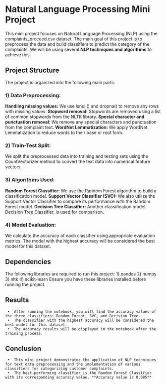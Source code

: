 # **Natural Language Processing Mini Project**

This mini project focuses on Natural Language Processing (NLP) using the complaints_proceed.csv dataset. The main goal of this project is to preprocess the data and build classifiers to predict the category of the complaints. We will be using several **NLP techniques and algorithms**  to achieve this.

## Project Structure

The project is organized into the following main parts:

### 1) Data Preprocessing:

**Handling missing values:** We use isnull() and dropna() to remove any rows with missing values.
**Stopword removal:** Stopwords are removed using a list of common stopwords from the NLTK library.
**Special character and punctuation removal:** We remove any special characters and punctuation from the complaint text.
**WordNet Lemmatization:** We apply WordNet Lemmatization to reduce words to their base or root form.

### 2) Train-Test Split:

We split the preprocessed data into training and testing sets using the CountVectorizer method to convert the text data into numerical feature vectors.

### 3) Algorithms Used:

**Random Forest Classifier:** We use the Random Forest algorithm to build a classification model.
**Support Vector Classifier (SVC):** We also utilize the Support Vector Classifier to compare its performance with the Random Forest model.
**Decision Tree Classifier:** Another classification model, Decision Tree Classifier, is used for comparison.

### 4) Model Evaluation:

We calculate the accuracy of each classifier using appropriate evaluation metrics.
The model with the highest accuracy will be considered the best model for this dataset.

## Dependencies

The following libraries are required to run this project:
      1) pandas
      2) numpy
      3) nltk
      4) scikit-learn
Ensure you have these libraries installed before running the project.

## Results
     
     •  After running the notebook, you will find the accuracy values of the three classifiers: Random Forest, SVC, and Decision Tree. 
     •  The classifier with the highest accuracy will be considered the best model for this dataset. 
     •  The accuracy results will be displayed in the notebook after the training process.

## Conclusion

     •  This mini project demonstrates the application of NLP techniques for text data preprocessing and the implementation of various classifiers for categorizing customer complaints. 
     •  The best-performing classifier is the Random Forest Classifier with its corresponding accuracy value. **Accuracy value is 0.085**
